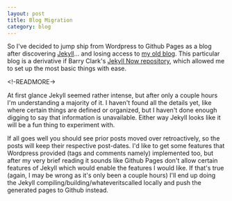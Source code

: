 ```yaml
---
layout: post
title: Blog Migration
category: blog
---
```


So I've decided to jump ship from Wordpress to Github Pages as a blog after discovering [Jekyll](http://jekyllrb.com/)... and losing access to [my old blog](http://numbuhfour.wordpress.com/).
This particular blog is a derivative if Barry Clark's [Jekyll Now repository](https://github.com/barryclark/jekyll-now), which allowed me to set up the most basic things with ease.

<!-READMORE->

At first glance Jekyll seemed rather intense, but after only a couple hours I'm understanding a majority of it. I haven't found all the details yet, like where certain things are defined or organized, but I haven't done enough digging to say that information is unavailable. Either way Jekyll looks like it will be a fun thing to experiment with.

If all goes well you should see prior posts moved over retroactively, so the posts will keep their respective post-dates. I'd like to get some features that Wordpress provided (tags and comments namely) implemented too, but after my very brief reading it sounds like Github Pages don't allow certain features of Jekyll which would enable the features I would like. If that's true (again, I may be wrong as it's only been a couple hours) I'll end up doing the Jekyll compiling/building/whateveritscalled locally and push the generated pages to Github instead.

